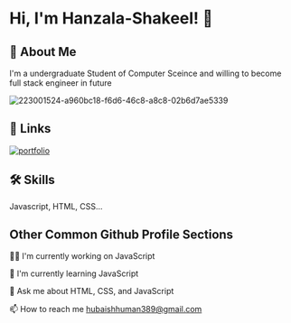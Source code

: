 
# Hi, I'm Hanzala-Shakeel! 👋

## 🚀 About Me

I'm a undergraduate Student of Computer Sceince and willing to become full stack engineer in future  

   ![223001524-a960bc18-f6d6-46c8-a8c8-02b6d7ae5339](https://user-images.githubusercontent.com/102066085/236841718-14f4d234-60a2-478f-a69f-911cd9420713.gif)

## 🔗 Links

[![portfolio](https://img.shields.io/badge/my_portfolio-000?style=for-the-badge&logo=ko-fi&logoColor=white)](https://my-portfolio-9b79a.web.app/)

## 🛠 Skills

Javascript, HTML, CSS...

## Other Common Github Profile Sections

👩‍💻 I'm currently working on JavaScript

🧠 I'm currently learning JavaScript

💬 Ask me about HTML, CSS, and JavaScript

📫 How to reach me hubaishhuman389@gmail.com



